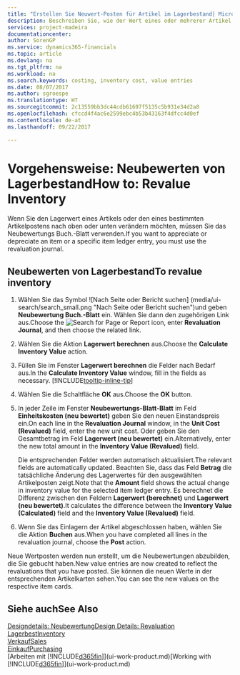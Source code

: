 ```yaml
---
title: "Erstellen Sie Neuwert-Posten für Artikel im Lagerbestand| Microsoft Docs"
description: Beschreiben Sie, wie der Wert eines oder mehrerer Artikel im Lager abgeschrieben oder neu bewertet wird, indem Sie den aktuellen, berechneten Wert buchen.
services: project-madeira
documentationcenter: 
author: SorenGP
ms.service: dynamics365-financials
ms.topic: article
ms.devlang: na
ms.tgt_pltfrm: na
ms.workload: na
ms.search.keywords: costing, inventory cost, value entries
ms.date: 08/07/2017
ms.author: sgroespe
ms.translationtype: HT
ms.sourcegitcommit: 2c13559bb3dc44cdb61697f5135c5b931e34d2a8
ms.openlocfilehash: cfccd4f4ac6e2599ebc4b53b43163f4dfcc4d0ef
ms.contentlocale: de-at
ms.lasthandoff: 09/22/2017

---
```

# <a name="how-to-revalue-inventory"></a><span data-ttu-id="8368d-103">Vorgehensweise: Neubewerten von Lagerbestand</span><span class="sxs-lookup"><span data-stu-id="8368d-103">How to: Revalue Inventory</span></span>
<span data-ttu-id="8368d-104">Wenn Sie den Lagerwert eines Artikels oder den eines bestimmten Artikelpostens nach oben oder unten verändern möchten, müssen Sie das Neubewertungs Buch.-Blatt verwenden.</span><span class="sxs-lookup"><span data-stu-id="8368d-104">If you want to appreciate or depreciate an item or a specific item ledger entry, you must use the revaluation journal.</span></span>

## <a name="to-revalue-inventory"></a><span data-ttu-id="8368d-105">Neubewerten von Lagerbestand</span><span class="sxs-lookup"><span data-stu-id="8368d-105">To revalue inventory</span></span>
1. <span data-ttu-id="8368d-106">Wählen Sie das Symbol ![Nach Seite oder Bericht suchen] (media/ui-search/search_small.png "Nach Seite oder Bericht suchen")und geben **Neubewertung Buch.-Blatt** ein. Wählen Sie dann den zugehörigen Link aus.</span><span class="sxs-lookup"><span data-stu-id="8368d-106">Choose the ![Search for Page or Report](media/ui-search/search_small.png "Search for Page or Report icon") icon, enter **Revaluation Journal**, and then choose the related link.</span></span>
2. <span data-ttu-id="8368d-107">Wählen Sie die Aktion **Lagerwert berechnen** aus.</span><span class="sxs-lookup"><span data-stu-id="8368d-107">Choose the **Calculate Inventory Value** action.</span></span>
3. <span data-ttu-id="8368d-108">Füllen Sie im Fenster **Lagerwert berechnen** die Felder nach Bedarf aus.</span><span class="sxs-lookup"><span data-stu-id="8368d-108">In the **Calculate Inventory Value** window, fill in the fields as necessary.</span></span> [!INCLUDE[tooltip-inline-tip](includes/tooltip-inline-tip_md.md)]
4. <span data-ttu-id="8368d-109">Wählen Sie die Schaltfläche **OK** aus.</span><span class="sxs-lookup"><span data-stu-id="8368d-109">Choose the **OK** button.</span></span>
5. <span data-ttu-id="8368d-110">In jeder Zeile im Fenster **Neubewertungs-Blatt-Blatt** im Feld **Einheitskosten (neu bewertet)** geben Sie den neuen Einstandspreis ein.</span><span class="sxs-lookup"><span data-stu-id="8368d-110">On each line in the **Revaluation Journal** window, in the **Unit Cost (Revalued)** field, enter the new unit cost.</span></span> <span data-ttu-id="8368d-111">Oder geben Sie den Gesamtbetrag im Feld **Lagerwert (neu bewertet)** ein.</span><span class="sxs-lookup"><span data-stu-id="8368d-111">Alternatively, enter the new total amount in the **Inventory Value (Revalued)** field.</span></span>

    <span data-ttu-id="8368d-112">Die entsprechenden Felder werden automatisch aktualisiert.</span><span class="sxs-lookup"><span data-stu-id="8368d-112">The relevant fields are automatically updated.</span></span> <span data-ttu-id="8368d-113">Beachten Sie, dass das Feld **Betrag** die tatsächliche Änderung des Lagerwertes für den ausgewählten Artikelposten zeigt.</span><span class="sxs-lookup"><span data-stu-id="8368d-113">Note that the **Amount** field shows the actual change in inventory value for the selected item ledger entry.</span></span> <span data-ttu-id="8368d-114">Es berechnet die Differenz zwischen den Feldern **Lagerwert (berechnet)** und **Lagerwert (neu bewertet)**.</span><span class="sxs-lookup"><span data-stu-id="8368d-114">It calculates the difference between the **Inventory Value (Calculated)** field and the **Inventory Value (Revalued)** field.</span></span>
6. <span data-ttu-id="8368d-115">Wenn Sie das Einlagern der Artikel abgeschlossen haben, wählen Sie die Aktion **Buchen** aus.</span><span class="sxs-lookup"><span data-stu-id="8368d-115">When you have completed all lines in the revaluation journal, choose the **Post** action.</span></span>

<span data-ttu-id="8368d-116">Neue Wertposten werden nun erstellt, um die Neubewertungen abzubilden, die Sie gebucht haben.</span><span class="sxs-lookup"><span data-stu-id="8368d-116">New value entries are now created to reflect the revaluations that you have posted.</span></span> <span data-ttu-id="8368d-117">Sie können die neuen Werte in der entsprechenden Artikelkarten sehen.</span><span class="sxs-lookup"><span data-stu-id="8368d-117">You can see the new values on the respective item cards.</span></span>

## <a name="see-also"></a><span data-ttu-id="8368d-118">Siehe auch</span><span class="sxs-lookup"><span data-stu-id="8368d-118">See Also</span></span>
[<span data-ttu-id="8368d-119">Designdetails: Neubewertung</span><span class="sxs-lookup"><span data-stu-id="8368d-119">Design Details: Revaluation</span></span>](design-details-revaluation.md)  
[<span data-ttu-id="8368d-120">Lagerbest</span><span class="sxs-lookup"><span data-stu-id="8368d-120">Inventory</span></span>](inventory-manage-inventory.md)  
[<span data-ttu-id="8368d-121">Verkauf</span><span class="sxs-lookup"><span data-stu-id="8368d-121">Sales</span></span>](sales-manage-sales.md)  
[<span data-ttu-id="8368d-122">Einkauf</span><span class="sxs-lookup"><span data-stu-id="8368d-122">Purchasing</span></span>](purchasing-manage-purchasing.md)  
<span data-ttu-id="8368d-123">[Arbeiten mit [!INCLUDE[d365fin](includes/d365fin_md.md)]](ui-work-product.md)</span><span class="sxs-lookup"><span data-stu-id="8368d-123">[Working with [!INCLUDE[d365fin](includes/d365fin_md.md)]](ui-work-product.md)</span></span>


